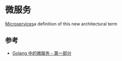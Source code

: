 # 微服务

[Microservices](https://martinfowler.com/articles/microservices.html)a definition of this new architectural term

## 参考

- [Golang 中的微服务 - 第一部分](https://studygolang.com/articles/12060)
